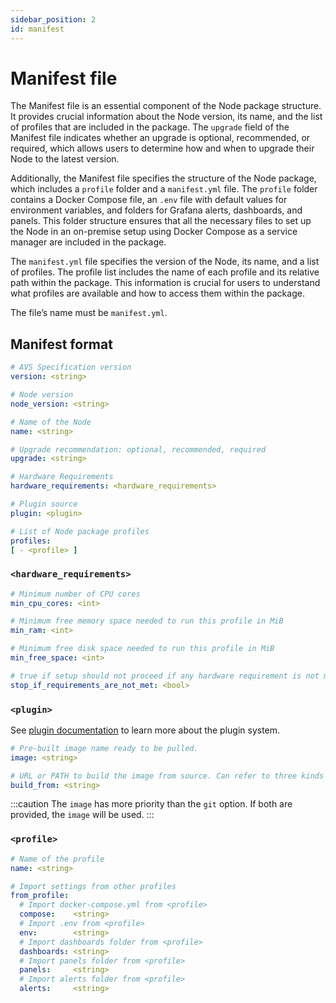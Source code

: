 ```yaml
---
sidebar_position: 2
id: manifest
---
```


# Manifest file

The Manifest file is an essential component of the Node package structure. It provides crucial information about the Node version, its name, and the list of profiles that are included in the package. The `upgrade` field of the Manifest file indicates whether an upgrade is optional, recommended, or required, which allows users to determine how and when to upgrade their Node to the latest version.

Additionally, the Manifest file specifies the structure of the Node package, which includes a `profile` folder and a `manifest.yml` file. The `profile` folder contains a Docker Compose file, an `.env` file with default values for environment variables, and folders for Grafana alerts, dashboards, and panels. This folder structure ensures that all the necessary files to set up the Node in an on-premise setup using Docker Compose as a service manager are included in the package.

The `manifest.yml` file specifies the version of the Node, its name, and a list of profiles. The profile list includes the name of each profile and its relative path within the package. This information is crucial for users to understand what profiles are available and how to access them within the package.

The file’s name must be `manifest.yml`.

## Manifest format

```yaml
# AVS Specification version
version: <string>

# Node version
node_version: <string>

# Name of the Node
name: <string>

# Upgrade recommendation: optional, recommended, required
upgrade: <string>

# Hardware Requirements
hardware_requirements: <hardware_requirements>

# Plugin source
plugin: <plugin>

# List of Node package profiles
profiles:
[ - <profile> ]
```

### `<hardware_requirements>`

```yaml
# Minimum number of CPU cores
min_cpu_cores: <int>

# Minimum free memory space needed to run this profile in MiB
min_ram: <int>

# Minimum free disk space needed to run this profile in MiB
min_free_space: <int>

# true if setup should not proceed if any hardware requirement is not met
stop_if_requirements_are_not_met: <bool>
```

### `<plugin>`

See [plugin documentation](/docs/plugin/intro) to learn more about the plugin system.

```yaml
# Pre-built image name ready to be pulled.
image: <string>

# URL or PATH to build the image from source. Can refer to three kinds of resources: Git repositories, pre-packaged tarball contexts and plain text files. Look at https://docs.docker.com/engine/reference/commandline/build/#description for details. 
build_from: <string>
```

:::caution
The `image` has more priority than the `git` option. If both are provided, the `image` will be used.
:::

### `<profile>`

```yaml
# Name of the profile
name: <string>

# Import settings from other profiles
from_profile:
  # Import docker-compose.yml from <profile>
  compose:    <string>
  # Import .env from <profile>
  env:        <string>
  # Import dashboards folder from <profile>
  dashboards: <string>
  # Import panels folder from <profile>
  panels:     <string>
  # Import alerts folder from <profile>
  alerts:     <string>
```
